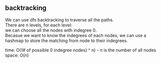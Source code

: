 ## backtracking
We can use dfs backtracking to traverse all the paths.<br>
There are n levels, for each level:<br>
we can choose all the nodes with indegree 0.<br>
Becasue we want to know the indegrees of each nodes, we can use a hashmap to store the matching from node to their indegrees.

time: O((# of possible 0 indegree nodes) ^ n) - n is the number of all nodes<br>
space: O(n)
